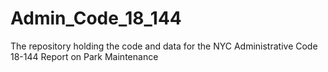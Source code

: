 # Admin_Code_18_144
The repository holding the code and data for the NYC Administrative Code 18-144 Report on Park Maintenance
